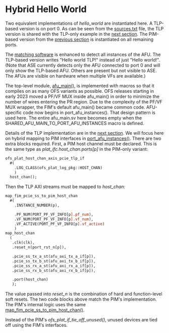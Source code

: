 # Hybrid Hello World

Two equivalent implementations of *hello\_world* are instantiated here. A TLP-based version is on port 0. As can be seen from the [sources.txt](hw/rtl/sources.txt) file, the TLP version is shared with the TLP-only example in the [next section](../../03_afu_main/hello_world/). The PIM-based version from the [previous section](../../01_pim_ifc/hello_world/) is instantiated on all remaining ports.

The [matching software](sw) is enhanced to detect all instances of the AFU. The TLP-based version writes "Hello world TLP!" instead of just "Hello world!". \(Note that ASE currently detects only the AFU connected to port 0 and will only show the TLP-based AFU. Others are present but not visible to ASE. The AFUs are visible on hardware when multiple VFs are available.\)

The top-level module, [afu_main\(\)](hw/rtl/afu_main.sv), is implemented with macros so that it compiles on as many OFS variants as possible. OFS releases starting in early 2023 moved a PF/VF MUX inside afu_main\(\) in order to minimize the number of wires entering the PR region. Due to the complexity of the PF/VF MUX wrapper, the FIM's default afu_main\(\) became common code. AFU-specific code now begins in port_afu_instances\(\). That design pattern is used here. The entire afu_main.sv here becomes empty when the SHARED_AFU_MAIN_TO_PORT_AFU_INSTANCES macro is defined.

Details of the TLP implementation are in the [next section](../../03_afu_main/hello_world/). We will focus here on hybrid mapping to PIM interfaces in [port_afu_instances\(\)](hw/rtl/port_afu_instances.sv). There are two extra blocks required. First, a PIM host channel must be declared. This is the same type as *plat\_ifc.host\_chan.ports\[p\]* in the PIM-only variant:

```SystemVerilog
ofs_plat_host_chan_axis_pcie_tlp_if
  #(
    .LOG_CLASS(ofs_plat_log_pkg::HOST_CHAN)
    )
  host_chan();
```

Then the TLP AXI streams must be mapped to *host\_chan:* 

```SystemVerilog
map_fim_pcie_ss_to_pim_host_chan
  #(
    .INSTANCE_NUMBER(p),

    .PF_NUM(PORT_PF_VF_INFO[p].pf_num),
    .VF_NUM(PORT_PF_VF_INFO[p].vf_num),
    .VF_ACTIVE(PORT_PF_VF_INFO[p].vf_active)
    )
map_host_chan
  (
   .clk(clk),
   .reset_n(port_rst_n[p]),

   .pcie_ss_tx_a_st(afu_axi_tx_a_if[p]),
   .pcie_ss_tx_b_st(afu_axi_tx_b_if[p]),
   .pcie_ss_rx_a_st(afu_axi_rx_a_if[p]),
   .pcie_ss_rx_b_st(afu_axi_rx_b_if[p]),

   .port(host_chan)
   );
```

The value passed into *reset\_n* is the combination of hard and function-level soft resets. The two code blocks above match the PIM's implementation. The PIM's internal logic uses the same [map\_fim\_pcie\_ss\_to\_pim\_host\_chan\(\)](https://github.com/OFS/ofs-platform-afu-bbb/blob/master/plat_if_develop/ofs_plat_if/src/rtl/ifc_classes/host_chan/native_axis_pcie_tlp/prims/gasket_pcie_ss/map_fim_pcie_ss_to_GROUP_host_chan.sv).

Instead of the PIM's *ofs\_plat\_if\_tie\_off\_unused\(\)*, unused devices are tied off using the FIM's interfaces.